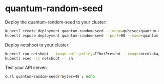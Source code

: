 # quantum-random-seed

Deploy the quantum-random-seed to your cluster:
```bash
kubectl create deployment quantum-random-seed --image=qubesec/quantum-random-seed:v0.1.3
kubectl expose deployment quantum-random-seed --port=80 --name=quantum-random-seed
```

Deploy netshoot to your cluster:
```bash
kubectl run netshoot --image-pull-policy=IfNotPresent --image=nicolaka/netshoot -- sleep infinity
kubectl exec -it netshoot -- sh
```

Test your API server:
```bash
curl quantum-random-seed/?bytes=48 ; echo
```
